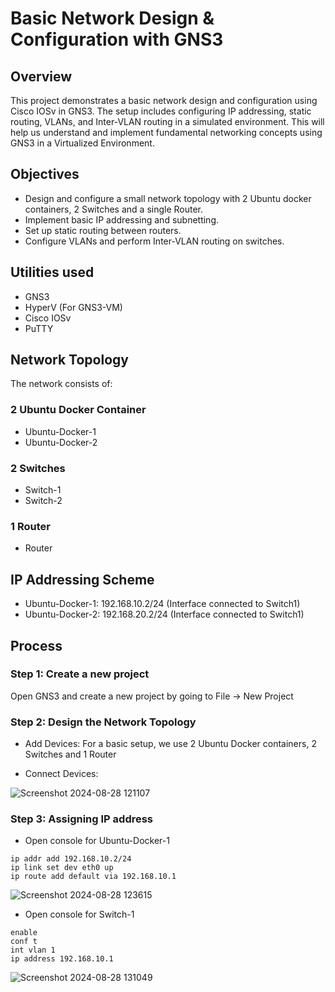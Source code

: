 # Basic Network Design & Configuration with GNS3
## Overview
This project demonstrates a basic network design and configuration using Cisco IOSv in GNS3. The setup includes configuring IP addressing, static routing, VLANs, and Inter-VLAN routing in a simulated environment. This will help us understand and implement fundamental networking concepts using GNS3 in a Virtualized Environment.
## Objectives
- Design and configure a small network topology with 2 Ubuntu docker containers, 2 Switches and a single Router.
- Implement basic IP addressing and subnetting.
- Set up static routing between routers.
- Configure VLANs and perform Inter-VLAN routing on switches.
## Utilities used
- GNS3
- HyperV (For GNS3-VM)
- Cisco IOSv
- PuTTY
## Network Topology
The network consists of:
### 2 Ubuntu Docker Container
- Ubuntu-Docker-1
- Ubuntu-Docker-2
### 2 Switches
- Switch-1
- Switch-2
### 1 Router
- Router
## IP Addressing Scheme
- Ubuntu-Docker-1: 192.168.10.2/24 (Interface connected to Switch1)
- Ubuntu-Docker-2: 192.168.20.2/24 (Interface connected to Switch1)

## Process
### Step 1: Create a new project
Open GNS3 and create a new project by going to File -> New Project
### Step 2: Design the Network Topology

- Add Devices:
For a basic setup, we use 2 Ubuntu Docker containers, 2 Switches and 1 Router

- Connect Devices:

![Screenshot 2024-08-28 121107](https://github.com/user-attachments/assets/51f45120-0c6b-4642-b40a-698e30bcdf5e)

### Step 3: Assigning IP address
- Open console for Ubuntu-Docker-1

```ip addr add 192.168.10.2/24``` <br>
```ip link set dev eth0 up``` <br>
```ip route add default via 192.168.10.1```

![Screenshot 2024-08-28 123615](https://github.com/user-attachments/assets/13e5e6b2-95d8-431d-af97-dd988af428c0)

- Open console for Switch-1
  
```enable``` <br>
```conf t``` <br>
```int vlan 1``` <br>
```ip address 192.168.10.1``` <br>

![Screenshot 2024-08-28 131049](https://github.com/user-attachments/assets/5d3d7776-1ed4-4958-acb5-cb597e4ac4a2)



